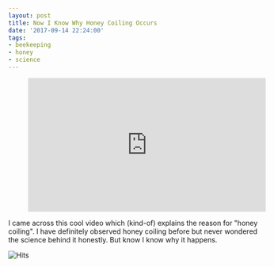 ```yaml
---
layout: post
title: Now I Know Why Honey Coiling Occurs
date: '2017-09-14 22:24:00'
tags:
- beekeeping
- honey
- science
---
```


<figure class="kg-card kg-embed-card"><iframe width="480" height="270" src="https://www.youtube.com/embed/zz5lGkDdk78?feature=oembed" frameborder="0" allow="accelerometer; autoplay; encrypted-media; gyroscope; picture-in-picture" allowfullscreen></iframe></figure>

I came across this cool video which (kind-of) explains the reason for "honey coiling". I have definitely observed honey coiling before but never wondered the science behind it honestly. But know I know why it happens.


<img src="https://hitcounter.pythonanywhere.com/count/tag.svg" alt="Hits">

